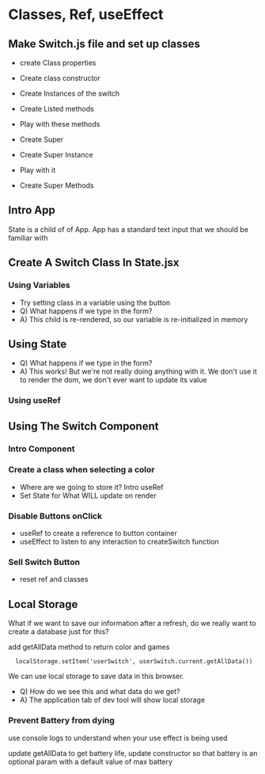 # Classes, Ref, useEffect

## Make Switch.js file and set up classes

- create Class properties
- Create class constructor
- Create Instances of the switch

- Create Listed methods
- Play with these methods

- Create Super
- Create Super Instance
- Play with it
- Create Super Methods
  
## Intro App

State is a child of of App. App has a standard text input that we should be familiar with

## Create A Switch Class In State.jsx

### Using Variables

- Try setting class in a variable using the button
- Q) What happens if we type in the form?
- A) This child is re-rendered, so our variable is re-initialized in memory

## Using State
  
<!-- ```JS
setNewSwitchState(new NintendoSwitch('red', ['Zelda']));

console.log(newSwitchState); //undefined
``` -->

<!-- - Q) Why Undefined?
- A) React has not yet updated the value of our state. We cannot access our updated state within this call back is it is now set until the callback is completed -->
<!-- 
- Q) How do we fix this?
- A) Use the callback available to useState -->

- Q) What happens if we type in the form?
- A) This works! But we're not really doing anything with it. We don't use it to render the dom, we don't ever want to update its value

### Using useRef

## Using The Switch Component

### Intro Component

### Create a class when selecting a color

- Where are we going to store it? Intro useRef
- Set State for What WILL update on render
  
### Disable Buttons onClick

- useRef to create a reference to button container
- useEffect to listen to any interaction to createSwitch function

### Sell Switch Button

- reset ref and classes

## Local Storage

What if we want to save our information after a refresh, do we really want to create a database just for this?

add getAllData method to return color and games

```JS
  localStorage.setItem('userSwitch', userSwitch.current.getAllData())
```

We can use local storage to save data in this browser.

- Q) How do we see this and what data do we get?
- A) The application tab of dev tool will show local storage



### Prevent Battery from dying

use console logs to understand when your use effect is being used

update getAllData to get battery life, update constructor so that battery is an optional param with a default value of max battery